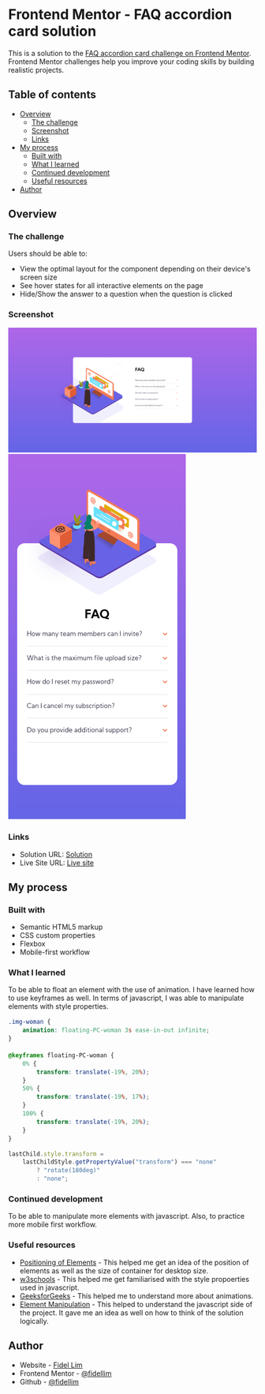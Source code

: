 # Frontend Mentor - FAQ accordion card solution

This is a solution to the [FAQ accordion card challenge on Frontend Mentor](https://www.frontendmentor.io/challenges/faq-accordion-card-XlyjD0Oam). Frontend Mentor challenges help you improve your coding skills by building realistic projects.

## Table of contents

- [Overview](#overview)
  - [The challenge](#the-challenge)
  - [Screenshot](#screenshot)
  - [Links](#links)
- [My process](#my-process)
  - [Built with](#built-with)
  - [What I learned](#what-i-learned)
  - [Continued development](#continued-development)
  - [Useful resources](#useful-resources)
- [Author](#author)

## Overview

### The challenge

Users should be able to:

- View the optimal layout for the component depending on their device's screen size
- See hover states for all interactive elements on the page
- Hide/Show the answer to a question when the question is clicked

### Screenshot

![Solution PC](./images/Solution%20Pc.png)
![Solution Mobile](./images/Solution%20Mobile.png)

### Links

- Solution URL: [Solution](./images/Solution%20Mobile.png)
- Live Site URL: [Live site](https://your-live-site-url.com)

## My process

### Built with

- Semantic HTML5 markup
- CSS custom properties
- Flexbox
- Mobile-first workflow

### What I learned

To be able to float an element with the use of animation. I have learned how to use keyframes as well. In terms of javascript, I was able to manipulate elements with style properties.

```css
.img-woman {
	animation: floating-PC-woman 3s ease-in-out infinite;
}

@keyframes floating-PC-woman {
	0% {
		transform: translate(-19%, 20%);
	}
	50% {
		transform: translate(-19%, 17%);
	}
	100% {
		transform: translate(-19%, 20%);
	}
}
```

```js
lastChild.style.transform =
	lastChildStyle.getPropertyValue("transform") === "none"
		? "rotate(180deg)"
		: "none";
```

### Continued development

To be able to manipulate more elements with javascript. Also, to practice more mobile first workflow.

### Useful resources

- [Positioning of Elements](https://github.com/sammy007-debug/Fully-Responsible-FAQ-Accordion) - This helped me get an idea of the position of elements as well as the size of container for desktop size.
- [w3schools](https://www.w3schools.com/) - This helped me get familiarised with the style propoerties used in javascript.
- [GeeksforGeeks](https://www.geeksforgeeks.org/css-floating-animation/) - This helped me to understand more about animations.
- [Element Manipulation](https://github.com/gsemyong/faq-accordion-card) - This helped to understand the javascript side of the project. It gave me an idea as well on how to think of the solution logically.

## Author

- Website - [Fidel Lim](https://fidellim-portfolio.netlify.app/)
- Frontend Mentor - [@fidellim](https://www.frontendmentor.io/profile/fidellim)
- Github - [@fidellim](https://github.com/fidellim)
